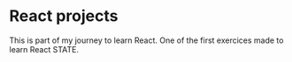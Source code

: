 # React projects
This is part of my journey to learn React. One of the first exercices made to learn React STATE.
